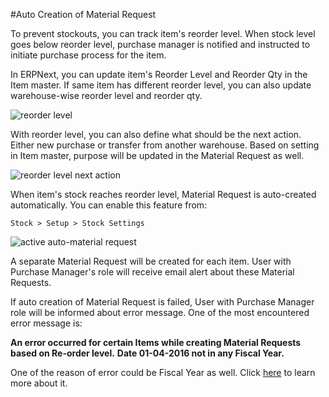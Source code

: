 <!-- add-breadcrumbs -->
#Auto Creation of Material Request

To prevent stockouts, you can track item's reorder level. When stock level goes below reorder level, purchase manager is notified and instructed to initiate purchase process for the item.

In ERPNext, you can update item's Reorder Level and Reorder Qty in the Item master. If same item has different reorder level, you can also update warehouse-wise reorder level and reorder qty.

<img alt="reorder level" class="screenshot" src="{{docs_base_url}}/assets/img/articles/reorder-request-1.png">

With reorder level, you can also define what should be the next action. Either new purchase or transfer from another warehouse. Based on setting in Item master, purpose will be updated in the Material Request as well.

<img alt="reorder level next action" class="screenshot" src="{{docs_base_url}}/assets/img/articles/reorder-request-2.png">

When item's stock reaches reorder level, Material Request is auto-created automatically. You can enable this feature from:

`Stock > Setup > Stock Settings`

<img alt="active auto-material request" class="screenshot" src="{{docs_base_url}}/assets/img/articles/reorder-request-3.png">

A separate Material Request will be created for each item. User with Purchase Manager's role will receive email alert about these Material Requests.

If auto creation of Material Request is failed, User with Purchase Manager role will be informed about error message. One of the most encountered error message is:

**An error occurred for certain Items while creating Material Requests based on Re-order level.**
**Date 01-04-2016 not in any Fiscal Year.**

One of the reason of error could be Fiscal Year as well. Click [here](/docs/v12/user/manual/en/accounts/articles/fiscal-year-error.html) to learn more about it.
<!-- markdown -->